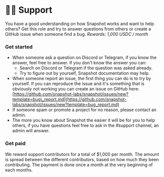 # 🙋‍♂️ Support

You have a good understanding on how Snapshot works and want to help others? Get this role and try to answer questions from others or create a GitHub issue when someone find a bug. _Rewards: 1,000 USDC / month_

### Get started

* When someone ask a question on Discord or Telegram, if you know the answer, feel free to answer. If you don't know the answer you can:
  * Search on Discord or Telegram if the question was asked already. 
  * Try to figure out by yourself, Snapshot documentation may help.
* When someone report an issue, the first thing you can do is to try by yourself. If you can reproduce the issue and it's something that is obviously not working you can create an issue on GitHub here: [https://github.com/snapshot-labs/snapshot/issues/new?template=bug\_report.md](https://github.com/snapshot-labs/snapshot/issues/new?template=bug_report.md)
* If someone spam or promote a project for no reason, please contact an admin.
* The more you know about Snapshot the easier it will be for you to help others, if you have questions feel free to ask in the \#support channel, an admin will answer.

### Get paid

We reward support contributors for a total of $1,000 per month. The amount is spread between the different contributors, based on how much they been contributing. The payment is done once a month at the very beginning of each months.

